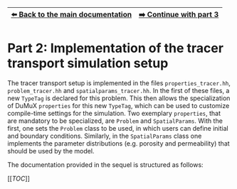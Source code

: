 | [:arrow_left: Back to the main documentation](../README.md) | [:arrow_right: Continue with part 3](main.md) |
|---|---:|

# Part 2: Implementation of the tracer transport simulation setup

The tracer transport setup is implemented in the files `properties_tracer.hh`,
`problem_tracer.hh` and `spatialparams_tracer.hh`. In the first of these files, a new
`TypeTag` is declared for this problem. This then allows the specialization
of DuMuX `properties` for this new `TypeTag`, which can be used to customize compile-time
settings for the simulation. Two exemplary `properties`, that are mandatory to be
specialized, are `Problem` and `SpatialParams`. With the first, one sets the
`Problem` class to be used, in which users can define initial and boundary conditions.
Similarly, in the `SpatialParams` class one implements the parameter distributions
(e.g. porosity and permeability) that should be used by the model.

The documentation provided in the sequel is structured as follows:

[[_TOC_]]
